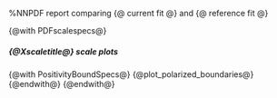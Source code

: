 %NNPDF report comparing {@ current fit @} and {@ reference fit @}

{@with PDFscalespecs@}
##### {@Xscaletitle@} scale plots
{@with PositivityBoundSpecs@}
{@plot_polarized_boundaries@}
{@endwith@}
{@endwith@}
